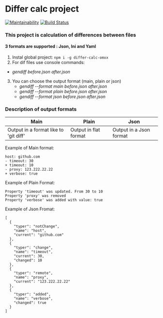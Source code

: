 # Differ calc project
[![Maintainability](https://api.codeclimate.com/v1/badges/463bc0ea7c3e3fcafc8f/maintainability)](https://codeclimate.com/github/orlovmaxxim/project-lvl2-s225/maintainability)
[![Build Status](https://travis-ci.org/orlovmaxxim/project-lvl2-s225.svg?branch=master)](https://travis-ci.org/orlovmaxxim/project-lvl2-s225)

### This project is сalculation of differences between files
#### 3 formats are supported : Json, Ini and Yaml

1. Instal global project: ```npm i -g differ-calc-omxx```
2. For dif files use console commands:
  - _gendiff before.json after.json_
3. You can choose the output format (main, plain or json)
    - _gendiff --format main before.json after.json_
    - _gendiff --format plain before.json after.json_
    - _gendiff --format json before.json after.json_

### Description of output formats
| Main | Plain | Json |
| ------ | ------ | ----- |
| Output in a format like to 'git diff' | Output in flat format | Output in a Json format |

Example of Main format:
```
host: github.com
- timeout: 30
+ timeout: 10
- proxy: 123.222.22.22
+ verbose: true
```
Example of Plain Format:
```
Property 'timeout' was updated. From 30 to 10
Property 'proxy' was removed
Property 'verbose' was added with value: true
```
Example of Json Fromat:
```
[
  {
    "typer": "notChange",
    "name": "host",
    "current": "github.com"
  },
  {
    "typer": "change",
    "name": "timeout",
    "current": 30,
    "changed": 10
  },
  {
    "typer": "remote",
    "name": "proxy",
    "current": "123.222.22.22"
  },
  {
    "typer": "added",
    "name": "verbose",
    "changed": true
  }
]
```